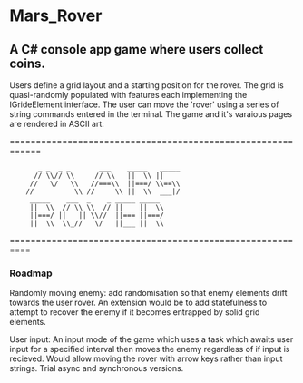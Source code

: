 # Mars_Rover

## A C# console app game where users collect coins.

Users define a grid layout and a starting position for the rover. The grid is quasi-randomly populated with features each implementing the IGrideElement interface. The user can move the 'rover' using a series of string commands entered in the terminal. The game and it's varaious pages are rendered in ASCII art:

============================================================

           _ _  _ _       ___    _____   _____              
          // \\// \\     // \\   ||  \\ ||                  
         //   \/   \\   //===\\  ||===/ \\==\\              
        //          \\ //     \\ ||  \\  ___|/              
         _____    ___  _    _ _____ _____                   
         ||  \\  // \\ \\  // ||    ||  \\                  
         ||===/ ||   || \\//  ||=== ||===/                  
         ||  \\  \\_//   \/   ||___ ||  \\                  
                                                            
 ========================================================== 



### Roadmap

Randomly moving enemy: add randomisation so that enemy elements drift towards the user rover. An extension would be to add statefulness to attempt to recover the enemy if it becomes entrapped by solid grid elements.<br/>

User input: An input mode of the game which uses a task which awaits user input for a specified interval then moves the enemy regardless of if input is recieved. Would allow moving the rover with arrow keys rather than input strings. Trial async and synchronous versions.
